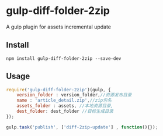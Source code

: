 # gulp-diff-folder-2zip

A gulp plugin for assets incremental update

## Install 

```shell
npm install gulp-diff-folder-2zip --save-dev
```

## Usage

```javascript
require('gulp-diff-folder-2zip')(gulp, {
    version_folder : version_folder,//资源发布目录
    name : 'article_detail.zip',//zip包名
    assets_folder : assets, //本地资源目录,
    dest_folder: dest_folder //目标生成目录
});

gulp.task('publish', ['diff-2zip-update'] , function(){});
```